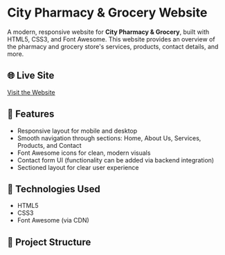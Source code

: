 # City Pharmacy & Grocery Website

A modern, responsive website for **City Pharmacy & Grocery**, built with HTML5, CSS3, and Font Awesome. This website provides an overview of the pharmacy and grocery store's services, products, contact details, and more.

## 🌐 Live Site
[Visit the Website](https://aakilw.github.io/City-Pharmacy---Grocery/)

## 📌 Features
- Responsive layout for mobile and desktop
- Smooth navigation through sections: Home, About Us, Services, Products, and Contact
- Font Awesome icons for clean, modern visuals
- Contact form UI (functionality can be added via backend integration)
- Sectioned layout for clear user experience

## 🧾 Technologies Used
- HTML5
- CSS3
- Font Awesome (via CDN)

## 📁 Project Structure
